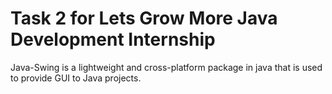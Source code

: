 # Task 2 for Lets Grow More Java Development Internship
Java-Swing is a lightweight and cross-platform package in java that is used to provide GUI to Java projects.
